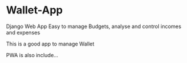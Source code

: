 # Wallet-App
Django Web App
Easy to manage Budgets, analyse and control incomes and expenses

This is a good app to manage Wallet 

PWA is also include...

